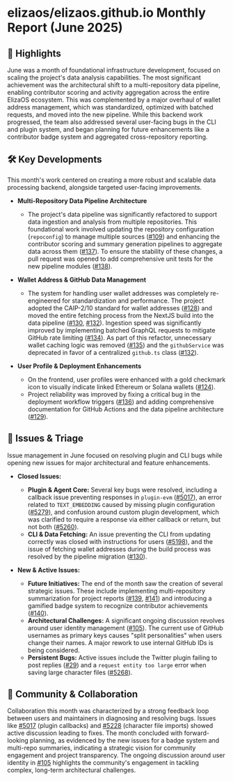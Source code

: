 # elizaos/elizaos.github.io Monthly Report (June 2025)

## 🚀 Highlights
June was a month of foundational infrastructure development, focused on scaling the project's data analysis capabilities. The most significant achievement was the architectural shift to a multi-repository data pipeline, enabling contributor scoring and activity aggregation across the entire ElizaOS ecosystem. This was complemented by a major overhaul of wallet address management, which was standardized, optimized with batched requests, and moved into the new pipeline. While this backend work progressed, the team also addressed several user-facing bugs in the CLI and plugin system, and began planning for future enhancements like a contributor badge system and aggregated cross-repository reporting.

## 🛠️ Key Developments
This month's work centered on creating a more robust and scalable data processing backend, alongside targeted user-facing improvements.

- **Multi-Repository Data Pipeline Architecture**
  - The project's data pipeline was significantly refactored to support data ingestion and analysis from multiple repositories. This foundational work involved updating the repository configuration (`repoconfig`) to manage multiple sources ([#109](https://github.com/elizaos/elizaos.github.io/pull/109)) and enhancing the contributor scoring and summary generation pipelines to aggregate data across them ([#137](https://github.com/elizaos/elizaos.github.io/pull/137)). To ensure the stability of these changes, a pull request was opened to add comprehensive unit tests for the new pipeline modules ([#138](https://github.com/elizaos/elizaos.github.io/pull/138)).

- **Wallet Address & GitHub Data Management**
  - The system for handling user wallet addresses was completely re-engineered for standardization and performance. The project adopted the CAIP-2/10 standard for wallet addresses ([#128](https://github.com/elizaos/elizaos.github.io/pull/128)) and moved the entire fetching process from the NextJS build into the data pipeline ([#130](https://github.com/elizaos/elizaos.github.io/issues/130), [#132](https://github.com/elizaos/elizaos.github.io/pull/132)). Ingestion speed was significantly improved by implementing batched GraphQL requests to mitigate GitHub rate limiting ([#134](https://github.com/elizaos/elizaos.github.io/pull/134)). As part of this refactor, unnecessary wallet caching logic was removed ([#135](https://github.com/elizaos/elizaos.github.io/pull/135)) and the `githubService` was deprecated in favor of a centralized `github.ts` class ([#132](https://github.com/elizaos/elizaos.github.io/pull/132)).

- **User Profile & Deployment Enhancements**
  - On the frontend, user profiles were enhanced with a gold checkmark icon to visually indicate linked Ethereum or Solana wallets ([#124](https://github.com/elizaos/elizaos.github.io/pull/124)).
  - Project reliability was improved by fixing a critical bug in the deployment workflow triggers ([#136](https://github.com/elizaos/elizaos.github.io/pull/136)) and adding comprehensive documentation for GitHub Actions and the data pipeline architecture ([#129](https://github.com/elizaos/elizaos.github.io/pull/129)).

## 🐛 Issues & Triage
Issue management in June focused on resolving plugin and CLI bugs while opening new issues for major architectural and feature enhancements.

- **Closed Issues:**
  - **Plugin & Agent Core:** Several key bugs were resolved, including a callback issue preventing responses in `plugin-evm` ([#5017](https://github.com/elizaos/elizaos.github.io/issues/5017)), an error related to `TEXT_EMBEDDING` caused by missing plugin configuration ([#5279](https://github.com/elizaos/elizaos.github.io/issues/5279)), and confusion around custom plugin development, which was clarified to require a response via either callback or return, but not both ([#5260](https://github.com/elizaos/elizaos.github.io/issues/5260)).
  - **CLI & Data Fetching:** An issue preventing the CLI from updating correctly was closed with instructions for users ([#5198](https://github.com/elizaos/elizaos.github.io/issues/5198)), and the issue of fetching wallet addresses during the build process was resolved by the pipeline migration ([#130](https://github.com/elizaos/elizaos.github.io/issues/130)).

- **New & Active Issues:**
  - **Future Initiatives:** The end of the month saw the creation of several strategic issues. These include implementing multi-repository summarization for project reports ([#139](https://github.com/elizaos/elizaos.github.io/issues/139), [#141](https://github.comcom/elizaos/elizaos.github.io/issues/141)) and introducing a gamified badge system to recognize contributor achievements ([#140](https://github.com/elizaos/elizaos.github.io/issues/140)).
  - **Architectural Challenges:** A significant ongoing discussion revolves around user identity management ([#105](https://github.com/elizaos/elizaos.github.io/issues/105)). The current use of GitHub usernames as primary keys causes "split personalities" when users change their names. A major rework to use internal GitHub IDs is being considered.
  - **Persistent Bugs:** Active issues include the Twitter plugin failing to post replies ([#29](https://github.com/elizaos/elizaos.github.io/issues/29)) and a `request entity too large` error when saving large character files ([#5268](https://github.com/elizaos/elizaos.github.io/issues/5268)).

## 💬 Community & Collaboration
Collaboration this month was characterized by a strong feedback loop between users and maintainers in diagnosing and resolving bugs. Issues like [#5017](https://github.com/elizaos/elizaos.github.io/issues/5017) (plugin callbacks) and [#5228](https://github.com/elizaos/elizaos.github.io/issues/5228) (character file imports) showed active discussion leading to fixes. The month concluded with forward-looking planning, as evidenced by the new issues for a badge system and multi-repo summaries, indicating a strategic vision for community engagement and project transparency. The ongoing discussion around user identity in [#105](https://github.com/elizaos/elizaos.github.io/issues/105) highlights the community's engagement in tackling complex, long-term architectural challenges.